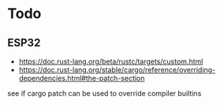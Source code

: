# Todo

## ESP32

  * https://doc.rust-lang.org/beta/rustc/targets/custom.html
  * https://doc.rust-lang.org/stable/cargo/reference/overriding-dependencies.html#the-patch-section

see if cargo patch can be used to override compiler builtins
